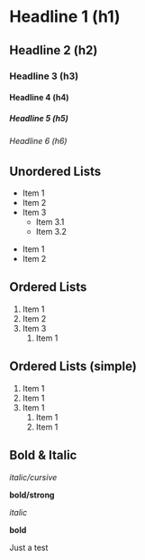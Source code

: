 # Headline 1 (h1)
## Headline 2 (h2)
### Headline 3 (h3)
#### Headline 4 (h4)
##### Headline 5 (h5)
###### Headline 6 (h6)

## Unordered Lists

* Item 1
* Item 2
* Item 3
  * Item 3.1
  * Item 3.2
 
- Item 1
- Item 2

## Ordered Lists

1. Item 1
2. Item 2
3. Item 3
   1. Item 1

## Ordered Lists (simple)

1. Item 1
1. Item 1
1. Item 1
   1. Item 1
   1. Item 1

## Bold & Italic

*italic/cursive*

**bold/strong**

_italic_

__bold__

Just a test
